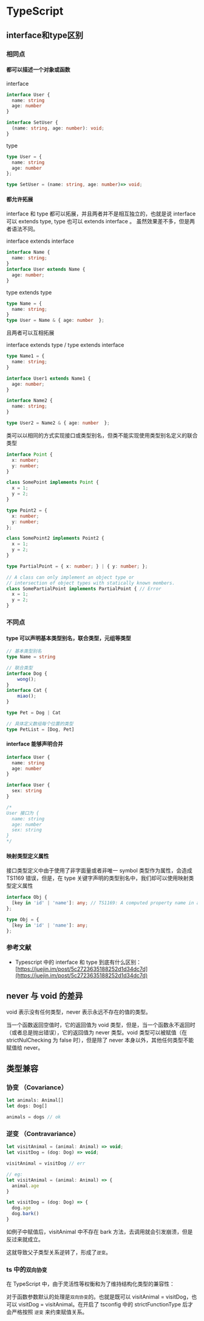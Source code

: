# TypeScript

## interface和type区别

### 相同点

#### 都可以描述一个对象或函数

interface

```ts
interface User {
  name: string
  age: number
}

interface SetUser {
  (name: string, age: number): void;
}
```

type

```ts
type User = {
  name: string
  age: number
};

type SetUser = (name: string, age: number)=> void;
```

#### 都允许拓展

interface 和 type 都可以拓展，并且两者并不是相互独立的，也就是说 interface 可以 extends type, type 也可以 extends interface 。 虽然效果差不多，但是两者语法不同。

interface extends interface

```ts
interface Name {
  name: string;
}
interface User extends Name {
  age: number;
}
```

type extends type

```ts
type Name = {
  name: string;
}
type User = Name & { age: number  };
```

且两者可以互相拓展

interface extends type / type extends interface

```ts
type Name1 = {
  name: string;
}

interface User1 extends Name1 {
  age: number;
}

interface Name2 {
  name: string;
}

type User2 = Name2 & { age: number  };
```

类可以以相同的方式实现接口或类型别名，但类不能实现使用类型别名定义的联合类型

```ts
interface Point {
  x: number;
  y: number;
}

class SomePoint implements Point {
  x = 1;
  y = 2;
}

type Point2 = {
  x: number;
  y: number;
};

class SomePoint2 implements Point2 {
  x = 1;
  y = 2;
}

type PartialPoint = { x: number; } | { y: number; };

// A class can only implement an object type or 
// intersection of object types with statically known members.
class SomePartialPoint implements PartialPoint { // Error
  x = 1;
  y = 2;
}
```

### 不同点

#### type 可以声明基本类型别名，联合类型，元组等类型

```ts
// 基本类型别名
type Name = string

// 联合类型
interface Dog {
    wong();
}
interface Cat {
    miao();
}

type Pet = Dog | Cat

// 具体定义数组每个位置的类型
type PetList = [Dog, Pet]
```

#### interface 能够声明合并

```ts
interface User {
  name: string
  age: number
}

interface User {
  sex: string
}

/*
User 接口为 {
  name: string
  age: number
  sex: string
}
*/
```

#### 映射类型定义属性

接口类型定义中由于使用了非字面量或者非唯一 symbol 类型作为属性，会造成 TS1169 错误，但是，在 type 关键字声明的类型别名中，我们却可以使用映射类型定义属性

```ts
interface Obj {
  [key in 'id' | 'name']: any; // TS1169: A computed property name in an interface must refer to an expression whose type is a literal type or a 'unique symbol' type.
};

type Obj = {
  [key in 'id' | 'name']: any;
};
```

### 参考文献

- Typescript 中的 interface 和 type 到底有什么区别：[https://juejin.im/post/5c2723635188252d1d34dc7d](https://juejin.im/post/5c2723635188252d1d34dc7d)

## never 与 void 的差异

void 表示没有任何类型，never 表示永远不存在的值的类型。

当一个函数返回空值时，它的返回值为 void 类型，但是，当一个函数永不返回时（或者总是抛出错误），它的返回值为 never 类型。void 类型可以被赋值（在 strictNulChecking 为 false 时），但是除了 never 本身以外，其他任何类型不能赋值给 never。

## 类型兼容

### 协变 （Covariance）

```ts
let animals: Animal[]
let dogs: Dog[]

animals = dogs // ok
```

### 逆变 （Contravariance）

```ts
let visitAnimal = (animal: Animal) => void;
let visitDog = (dog: Dog) => void;

visitAnimal = visitDog // err

// eg:
let visitAnimal = (animal: Animal) => {
  animal.age
}

let visitDog = (dog: Dog) => {
  dog.age
  dog.bark()
}
```

如例子中赋值后，visitAnimal 中不存在 bark 方法，去调用就会引发崩溃，但是反过来就成立。

这就导致父子类型关系逆转了，形成了`逆变`。

### ts 中的`双向协变`

在 TypeScript 中，由于灵活性等权衡和为了维持结构化类型的兼容性：

对于函数参数默认的处理是`双向协变`的。也就是既可以 visitAnimal = visitDog，也可以 visitDog = visitAnimal。在开启了 tsconfig 中的 strictFunctionType 后才会严格按照 `逆变` 来约束赋值关系。